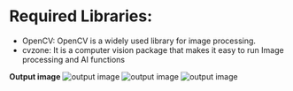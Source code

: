 # Required Libraries:
- OpenCV: OpenCV is a widely used library for image processing.
- cvzone: It is a computer vision package that makes it easy to run Image processing and AI functions

**Output image**
![output image]([https://github.com/codewithamirshakya/document-field-detection/blob/master/result.png](https://github.com/codewithamirshakya/finger_count/blob/main/images/0.png))
![output image]([https://github.com/codewithamirshakya/document-field-detection/blob/master/result.png](https://github.com/codewithamirshakya/finger_count/blob/main/images/4.png))
![output image]([https://github.com/codewithamirshakya/document-field-detection/blob/master/result.png](https://github.com/codewithamirshakya/finger_count/blob/main/images/5.png))
